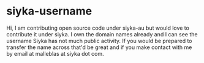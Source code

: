 # siyka-username

Hi, I am contributing open source code under siyka-au but would love to contribute it under siyka. I own the domain names already and I can see the username Siyka has not much public activity.
If you would be prepared to transfer the name across that'd be great and if you make contact with me by email at malleblas at siyka dot com. 
